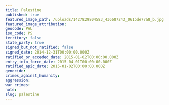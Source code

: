```yaml
---
title: Palestine
published: true
featured_image_path: /uploads/1427829804583_436687243_061bde77a8_b.jpg
featured_image_attribution:
geocode: PAL
iso_code: PS
territory: false
state_party: true
signed_but_not_ratified: false
signed_date: 2014-12-31T00:00:00.000Z
ratified_or_acceded_date: 2015-01-02T00:00:00.000Z
entry_into_force_date: 2015-04-01T00:00:00.000Z
ratified_apic_date: 2015-01-02T00:00:00.000Z
genocide:
crimes_against_humanity:
aggression:
war_crimes:
note:
slug: palestine
---
```




